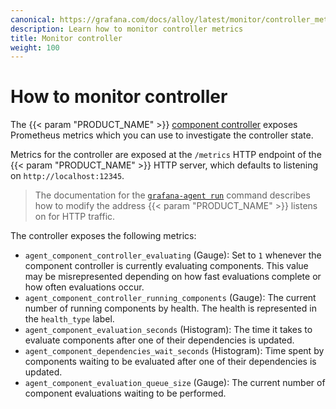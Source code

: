 ```yaml
---
canonical: https://grafana.com/docs/alloy/latest/monitor/controller_metrics/
description: Learn how to monitor controller metrics
title: Monitor controller
weight: 100
---
```


# How to monitor controller

The {{< param "PRODUCT_NAME" >}} [component controller][] exposes Prometheus metrics which you can use to investigate the controller state.

Metrics for the controller are exposed at the `/metrics` HTTP endpoint of the {{< param "PRODUCT_NAME" >}} HTTP server, which defaults to listening on `http://localhost:12345`.

> The documentation for the [`grafana-agent run`][grafana-agent run] command describes how to modify the address {{< param "PRODUCT_NAME" >}} listens on for HTTP traffic.

The controller exposes the following metrics:

* `agent_component_controller_evaluating` (Gauge): Set to `1` whenever the  component controller is currently evaluating components.
  This value may be misrepresented depending on how fast evaluations complete or how often evaluations occur.
* `agent_component_controller_running_components` (Gauge): The current number of running components by health.
   The health is represented in the `health_type` label.
* `agent_component_evaluation_seconds` (Histogram): The time it takes to evaluate components after one of their dependencies is updated.
* `agent_component_dependencies_wait_seconds` (Histogram): Time spent by components waiting to be evaluated after one of their dependencies is updated.
* `agent_component_evaluation_queue_size` (Gauge): The current number of component evaluations waiting to be performed.

[component controller]: ../../../concepts/component_controller/
[grafana-agent run]: ../../../reference/cli/run/
